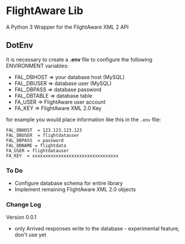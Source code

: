 # FlightAware Lib

A Python 3 Wrapper for the FlightAware XML 2 API

## DotEnv

It is necessary to create a __.env__ file to configure the following ENVIRONMENT variables:

* FAL_DBHOST  => your database host (MySQL)
* FAL_DBUSER  => database user (MySQL)
* FAL_DBPASS  => database password
* FAL_DBTABLE => database table 
* FA_USER => FlightAware user account
* FA_KEY  => FlightAware XML 2.0 Key

for example you would place information like this in the `.env` file:

```
FAL_DBHOST  = 123.123.123.123
FAL_DBUSER  = flightdatauser
FAL_DBPASS  = password
FAL_DBNAME = flightdata
FA_USER = flightdatauser
FA_KEY  = xxxxxxxxxxxxxxxxxxxxxxxxxxxxxxxxx
```

### To Do

* Configure database schema for entire library
* Implement remaining FlightAware XML 2.0 objects

### Change Log

Version 0.0.1

* only Arrived responses write to the database - experimental feature, don't use yet 